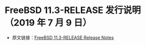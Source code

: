 # FreeBSD 11.3-RELEASE 发行说明（2019 年 7 月 9 日）

- 原文链接：[FreeBSD 11.3-RELEASE Release Notes](https://www.freebsd.org/releases/11.3R/relnotes/)

